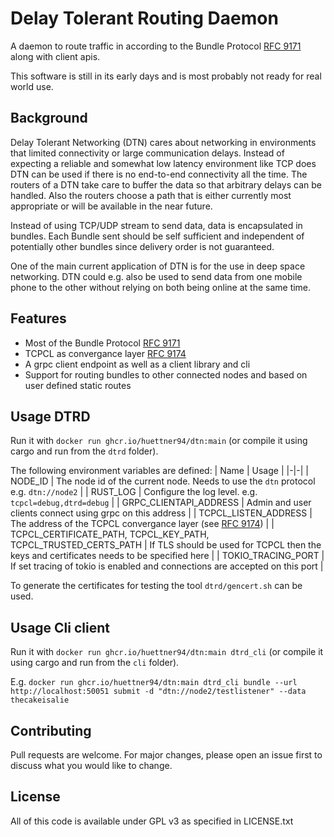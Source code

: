 # Delay Tolerant Routing Daemon

A daemon to route traffic in according to the Bundle Protocol [RFC 9171](https://datatracker.ietf.org/doc/rfc9171/) along with client apis.

This software is still in its early days and is most probably not ready for real world use.

## Background

Delay Tolerant Networking (DTN) cares about networking in environments that limited connectivity or large communication delays.
Instead of expecting a reliable and somewhat low latency environment like TCP does DTN can be used if there is no end-to-end connectivity all the time.
The routers of a DTN take care to buffer the data so that arbitrary delays can be handled.
Also the routers choose a path that is either currently most appropriate or will be available in the near future.

Instead of using TCP/UDP stream to send data, data is encapsulated in bundles.
Each Bundle sent should be self sufficient and independent of potentially other bundles since delivery order is not guaranteed.

One of the main current application of DTN is for the use in deep space networking.
DTN could e.g. also be used to send data from one mobile phone to the other without relying on both being online at the same time.

## Features

* Most of the Bundle Protocol [RFC 9171](https://datatracker.ietf.org/doc/rfc9171/) 
* TCPCL as convergance layer [RFC 9174](https://datatracker.ietf.org/doc/rfc9174/)
* A grpc client endpoint as well as a client library and cli
* Support for routing bundles to other connected nodes and based on user defined static routes

## Usage DTRD

Run it with `docker run ghcr.io/huettner94/dtn:main` (or compile it using cargo and run from the `dtrd` folder).

The following environment variables are defined:
| Name | Usage |
|-|-|
| NODE_ID | The node id of the current node. Needs to use the `dtn` protocol e.g. `dtn://node2` |
| RUST_LOG | Configure the log level. e.g. `tcpcl=debug,dtrd=debug` |
| GRPC_CLIENTAPI_ADDRESS | Admin and user clients connect using grpc on this address |
| TCPCL_LISTEN_ADDRESS | The address of the TCPCL convergance layer (see [RFC 9174](https://datatracker.ietf.org/doc/rfc9174/)) |
| TCPCL_CERTIFICATE_PATH, TCPCL_KEY_PATH, TCPCL_TRUSTED_CERTS_PATH | If TLS should be used for TCPCL then the keys and certificates needs to be specified here | 
| TOKIO_TRACING_PORT | If set tracing of tokio is enabled and connections are accepted on this port |

To generate the certificates for testing the tool `dtrd/gencert.sh` can be used.

## Usage Cli client

Run it with `docker run ghcr.io/huettner94/dtn:main dtrd_cli` (or compile it using cargo and run from the `cli` folder).

E.g. `docker run ghcr.io/huettner94/dtn:main dtrd_cli bundle --url http://localhost:50051 submit -d "dtn://node2/testlistener" --data thecakeisalie`

## Contributing

Pull requests are welcome. For major changes, please open an issue first
to discuss what you would like to change.

## License

All of this code is available under GPL v3 as specified in LICENSE.txt
